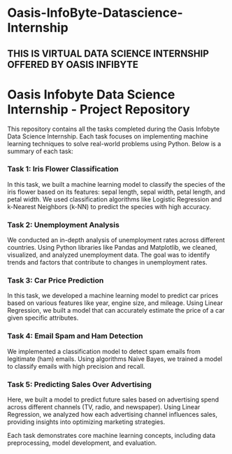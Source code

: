 
# Oasis-InfoByte-Datascience-Internship
<h2>THIS IS VIRTUAL DATA SCIENCE INTERNSHIP OFFERED BY OASIS INFIBYTE  </h2>

<h1>Oasis Infobyte Data Science Internship - Project Repository</h1>
This repository contains all the tasks completed during the Oasis Infobyte Data Science Internship. Each task focuses on implementing machine learning techniques to solve real-world problems using Python. Below is a summary of each task:

<h3>Task 1: Iris Flower Classification</h3>
In this task, we built a machine learning model to classify the species of the iris flower based on its features: sepal length, sepal width, petal length, and petal width. We used classification algorithms like Logistic Regression and k-Nearest Neighbors (k-NN) to predict the species with high accuracy.

<h3>Task 2: Unemployment Analysis</h3>
We conducted an in-depth analysis of unemployment rates across different countries. Using Python libraries like Pandas and Matplotlib, we cleaned, visualized, and analyzed unemployment data. The goal was to identify trends and factors that contribute to changes in unemployment rates.

<h3>Task 3: Car Price Prediction</h3>
In this task, we developed a machine learning model to predict car prices based on various features like year, engine size, and mileage. Using Linear Regression, we built a model that can accurately estimate the price of a car given specific attributes.

<h3>Task 4: Email Spam and Ham Detection</h3>
We implemented a classification model to detect spam emails from legitimate (ham) emails. Using  algorithms  Naive Bayes, we trained a model to classify emails with high precision and recall.

<h3> Task 5: Predicting Sales Over Advertising </h3>
Here, we built a model to predict future sales based on advertising spend across different channels (TV, radio, and newspaper). Using Linear Regression, we analyzed how each advertising channel influences sales, providing insights into optimizing marketing strategies.

Each task demonstrates core machine learning concepts, including data preprocessing, model development, and evaluation.
